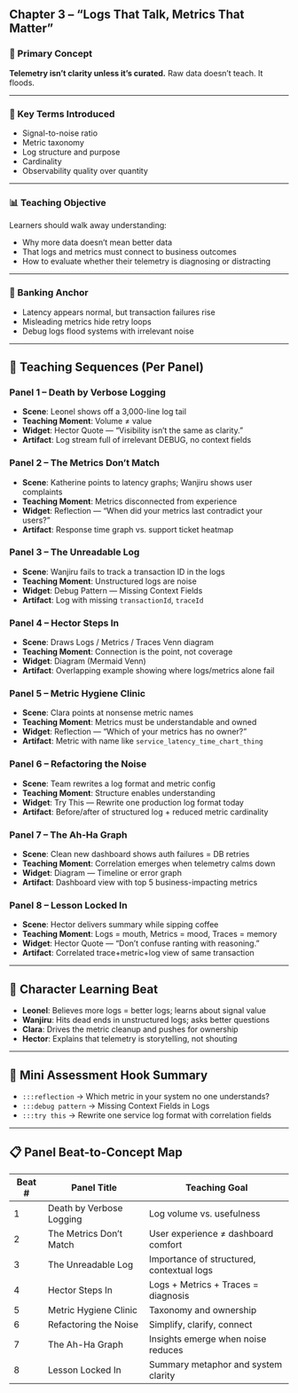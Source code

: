 ## Chapter 3 – “Logs That Talk, Metrics That Matter”

### 🧠 Primary Concept
**Telemetry isn’t clarity unless it’s curated.** Raw data doesn’t teach. It floods.

---

### 🧩 Key Terms Introduced
- Signal-to-noise ratio
- Metric taxonomy
- Log structure and purpose
- Cardinality
- Observability quality over quantity

---

### 📊 Teaching Objective
Learners should walk away understanding:
- Why more data doesn’t mean better data
- That logs and metrics must connect to business outcomes
- How to evaluate whether their telemetry is diagnosing or distracting

---

### 🧱 Banking Anchor
- Latency appears normal, but transaction failures rise
- Misleading metrics hide retry loops
- Debug logs flood systems with irrelevant noise

---

## 🧪 Teaching Sequences (Per Panel)

### Panel 1 – Death by Verbose Logging
- **Scene**: Leonel shows off a 3,000-line log tail
- **Teaching Moment**: Volume ≠ value
- **Widget**: Hector Quote — “Visibility isn’t the same as clarity.”
- **Artifact**: Log stream full of irrelevant DEBUG, no context fields

### Panel 2 – The Metrics Don’t Match
- **Scene**: Katherine points to latency graphs; Wanjiru shows user complaints
- **Teaching Moment**: Metrics disconnected from experience
- **Widget**: Reflection — “When did your metrics last contradict your users?”
- **Artifact**: Response time graph vs. support ticket heatmap

### Panel 3 – The Unreadable Log
- **Scene**: Wanjiru fails to track a transaction ID in the logs
- **Teaching Moment**: Unstructured logs are noise
- **Widget**: Debug Pattern — Missing Context Fields
- **Artifact**: Log with missing `transactionId`, `traceId`

### Panel 4 – Hector Steps In
- **Scene**: Draws Logs / Metrics / Traces Venn diagram
- **Teaching Moment**: Connection is the point, not coverage
- **Widget**: Diagram (Mermaid Venn)
- **Artifact**: Overlapping example showing where logs/metrics alone fail

### Panel 5 – Metric Hygiene Clinic
- **Scene**: Clara points at nonsense metric names
- **Teaching Moment**: Metrics must be understandable and owned
- **Widget**: Reflection — “Which of your metrics has no owner?”
- **Artifact**: Metric with name like `service_latency_time_chart_thing`

### Panel 6 – Refactoring the Noise
- **Scene**: Team rewrites a log format and metric config
- **Teaching Moment**: Structure enables understanding
- **Widget**: Try This — Rewrite one production log format today
- **Artifact**: Before/after of structured log + reduced metric cardinality

### Panel 7 – The Ah-Ha Graph
- **Scene**: Clean new dashboard shows auth failures = DB retries
- **Teaching Moment**: Correlation emerges when telemetry calms down
- **Widget**: Diagram — Timeline or error graph
- **Artifact**: Dashboard view with top 5 business-impacting metrics

### Panel 8 – Lesson Locked In
- **Scene**: Hector delivers summary while sipping coffee
- **Teaching Moment**: Logs = mouth, Metrics = mood, Traces = memory
- **Widget**: Hector Quote — “Don’t confuse ranting with reasoning.”
- **Artifact**: Correlated trace+metric+log view of same transaction

---

## 👤 Character Learning Beat
- **Leonel**: Believes more logs = better logs; learns about signal value
- **Wanjiru**: Hits dead ends in unstructured logs; asks better questions
- **Clara**: Drives the metric cleanup and pushes for ownership
- **Hector**: Explains that telemetry is storytelling, not shouting

---

## 🧪 Mini Assessment Hook Summary
- `:::reflection` → Which metric in your system no one understands?
- `:::debug pattern` → Missing Context Fields in Logs
- `:::try this` → Rewrite one service log format with correlation fields

---

## 📋 Panel Beat-to-Concept Map
| Beat # | Panel Title              | Teaching Goal                             |
| ------ | ------------------------ | ----------------------------------------- |
| 1      | Death by Verbose Logging | Log volume vs. usefulness                 |
| 2      | The Metrics Don’t Match  | User experience ≠ dashboard comfort       |
| 3      | The Unreadable Log       | Importance of structured, contextual logs |
| 4      | Hector Steps In          | Logs + Metrics + Traces = diagnosis       |
| 5      | Metric Hygiene Clinic    | Taxonomy and ownership                    |
| 6      | Refactoring the Noise    | Simplify, clarify, connect                |
| 7      | The Ah-Ha Graph          | Insights emerge when noise reduces        |
| 8      | Lesson Locked In         | Summary metaphor and system clarity       |

